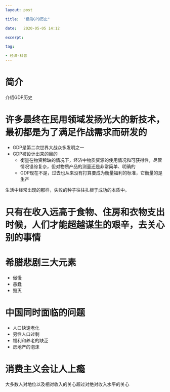 ```yaml
---
layout: post

title:  "极简GPB历史"

date:   2020-05-05 14:12

excerpt:

tag:

- 经济-科普
---
```




# 简介

介绍GDP历史



# 许多最终在民用领域发扬光大的新技术，最初都是为了满足作战需求而研发的

- GDP是第二次世界大战众多发明之一
- GDP被设计出来的目的
  - 衡量在物资稀缺的情况下，经济中物质资源的使用情况和可获得性，尽管情况错综复杂，但对物质产品的测量还是非常简单、明确的
  - GDP现在不是，过去也从来没有打算要成为衡量福利的标准，它衡量的是生产



生活中经常出现的那样，失败的种子往往扎根于成功的本质中。



# 只有在收入远高于食物、住房和衣物支出时候，人们才能超越谋生的艰辛，去关心别的事情



# 希腊悲剧三大元素

- 傲慢
- 愚蠢
- 毁灭



# 中国同时面临的问题

- 人口快速老化
- 男性人口过剩
- 福利和养老的缺乏
- 房地产的泡沫



# 消费主义会让人上瘾

大多数人对地位以及相对收入的关心超过对绝对收入水平的关心